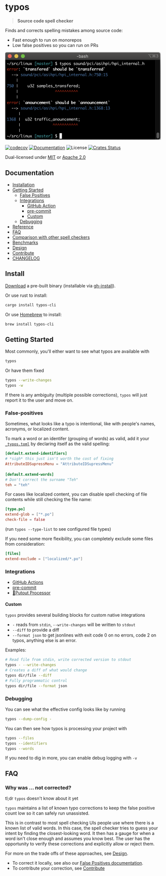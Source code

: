 # typos

> **Source code spell checker**

Finds and corrects spelling mistakes among source code:
- Fast enough to run on monorepos
- Low false positives so you can run on PRs

![Screenshot](./docs/screenshot.png)

[![codecov](https://codecov.io/gh/crate-ci/typos/branch/master/graph/badge.svg)](https://codecov.io/gh/crate-ci/typos)
[![Documentation](https://img.shields.io/badge/docs-master-blue.svg)][Documentation]
![License](https://img.shields.io/crates/l/typos.svg)
[![Crates Status](https://img.shields.io/crates/v/typos.svg)](https://crates.io/crates/typos)

Dual-licensed under [MIT](LICENSE-MIT) or [Apache 2.0](LICENSE-APACHE)

## Documentation

- [Installation](#install)
- [Getting Started](#getting-started)
  - [False Positives](#false-positives)
  - [Integrations](#integrations)
    - [GitHub Action](docs/github-action.md)
    - [pre-commit](docs/pre-commit.md)
    - [Custom](#custom)
  - [Debugging](#debugging)
- [Reference](docs/reference.md)
- [FAQ](#faq)
- [Comparison with other spell checkers](docs/comparison.md)
- [Benchmarks](benchsuite/runs)
- [Design](docs/design.md)
- [Contribute](CONTRIBUTING.md)
- [CHANGELOG](CHANGELOG.md)

## Install

[Download](https://github.com/crate-ci/typos/releases) a pre-built binary
(installable via [gh-install](https://github.com/crate-ci/gh-install)).

Or use rust to install:
```bash
cargo install typos-cli
```

Or use [Homebrew](https://brew.sh/) to install:
```bash
brew install typos-cli
```
## Getting Started

Most commonly, you'll either want to see what typos are available with
```bash
typos
```

Or have them fixed
```bash
typos --write-changes
typos -w
```
If there is any ambiguity (multiple possible corrections), `typos` will just report it to the user and move on.

### False-positives

Sometimes, what looks like a typo is intentional, like with people's names, acronyms, or localized content.

To mark a word or an identifer (grouping of words) as valid, add it your [`_typos.toml`](docs/reference.md) by declaring itself as the valid spelling:
```toml
[default.extend-identifiers]
# *sigh* this just isn't worth the cost of fixing
AttributeIDSupressMenu = "AttributeIDSupressMenu"

[default.extend-words]
# Don't correct the surname "Teh"
teh = "teh"
```

For cases like localized content, you can disable spell checking of file contents while still checking the file name:
```toml
[type.po]
extend-glob = ["*.po"]
check-file = false
```
(run `typos --type-list` to see configured file types)

If you need some more flexibility, you can completely exclude some files from consideration:
```toml
[files]
extend-exclude = ["localized/*.po"]
```

### Integrations

- [GitHub Actions](docs/github-action.md)
- [pre-commit](docs/pre-commit.md)
- [🐊Putout Processor](https://github.com/putoutjs/putout-processor-typos)

#### Custom

`typos` provides several building blocks for custom native integrations
- `-` reads from `stdin`, `--write-changes` will be written to `stdout`
- `--diff` to provide a diff
- `--format json` to get jsonlines with exit code 0 on no errors, code 2 on typos, anything else is an error.

Examples:
```bash
# Read file from stdin, write corrected version to stdout
typos - --write-changes
# Creates a diff of what would change
typos dir/file --diff
# Fully programmatic control
typos dir/file --format json
```

### Debugging

You can see what the effective config looks like by running
```bash
typos --dump-config -
```

You can then see how typos is processing your project with
```bash
typos --files
typos --identifiers
typos --words
```

If you need to dig in more, you can enable debug logging with `-v`

## FAQ

### Why was ... not corrected?

tl;dr `typos` doesn't know about it yet

`typos` maintains a list of known typo corrections to keep the false positive
count low so it can safely run unassisted.

This is in contrast to most spell checking UIs people use where there is a
known list of valid words.  In this case, the spell checker tries to guess your
intent by finding the closest-looking word.  It then has a gauge for when a
word isn't close enough and assumes you know best.  The user has the
opportunity to verify these corrections and explicitly allow or reject them.

For more on the trade offs of these approaches, see [Design](docs/design.md).

- To correct it locally, see also our [False Positives documentation](#false-positives).
- To contribute your correction, see [Contribute](CONTRIBUTING.md)

[Crates.io]: https://crates.io/crates/typos-cli
[Documentation]: https://docs.rs/typos
